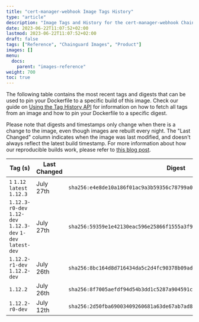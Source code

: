 ```yaml
---
title: "cert-manager-webhook Image Tags History"
type: "article"
description: "Image Tags and History for the cert-manager-webhook Chainguard Image"
date: 2023-06-22T11:07:52+02:00
lastmod: 2023-06-22T11:07:52+02:00
draft: false
tags: ["Reference", "Chainguard Images", "Product"]
images: []
menu:
  docs:
    parent: "images-reference"
weight: 700
toc: true
---
```


The following table contains the most recent tags and digests that can be used to pin your Dockerfile to a specific build of this image. Check our guide on [Using the Tag History API](/chainguard/chainguard-images/using-the-tag-history-api/) for information on how to fetch all tags from an image and how to pin your Dockerfile to a specific digest.

Please note that digests and timestamps only change when there is a change to the image, even though images are rebuilt every night. The "Last Changed" column indicates when the image was last modified, and doesn't always reflect the latest build timestamp. For more information about how our reproducible builds work, please refer to [this blog post](https://www.chainguard.dev/unchained/reproducing-chainguards-reproducible-image-builds).

| Tag (s)                                                       | Last Changed | Digest                                                                    |
|---------------------------------------------------------------|--------------|---------------------------------------------------------------------------|
|  `1` `1.12` `latest` `1.12.3`                                 | July 27th    | `sha256:e4e8de10a186f01ac9a3b59356c78799a06deb927ff9836d28e0302e49b4c587` |
|  `1.12.3-r0-dev` `1.12-dev` `1.12.3-dev` `1-dev` `latest-dev` | July 27th    | `sha256:59359e1e42130eac596e25866f1555a3f9a4c69a38f8b8da5ed276d317530208` |
|  `1.12.2-r1-dev` `1.12.2-dev`                                 | July 26th    | `sha256:8bc164d8d716434da5c2d4fc90378b09adb77e640b5722be89b499f19a5d38b6` |
|  `1.12.2`                                                     | July 26th    | `sha256:8f7005aefdf94d54b3dd1c5287a904591ce71e5a1371c596cd033a0181dd25e0` |
|  `1.12.2-r0-dev`                                              | July 12th    | `sha256:2d50fba69003409260681a63de67ab7ad8470b94ad52d19bf0579de85e82517c` |
